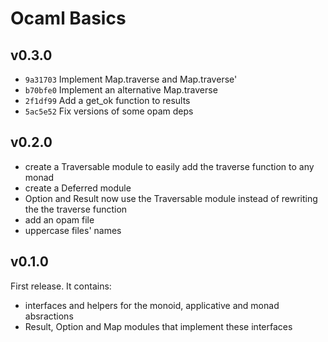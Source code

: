 # Ocaml Basics

## v0.3.0

* `9a31703` Implement Map.traverse and Map.traverse'
* `b70bfe0` Implement an alternative Map.traverse
* `2f1df99` Add a get_ok function to results
* `5ac5e52` Fix versions of some opam deps

## v0.2.0

* create a Traversable module to easily add the traverse function to any monad
* create a Deferred module
* Option and Result now use the Traversable module instead of rewriting the
  the traverse function
* add an opam file
* uppercase files' names

## v0.1.0

First release. It contains:

* interfaces and helpers for the monoid, applicative and monad absractions
* Result, Option and Map modules that implement these interfaces
